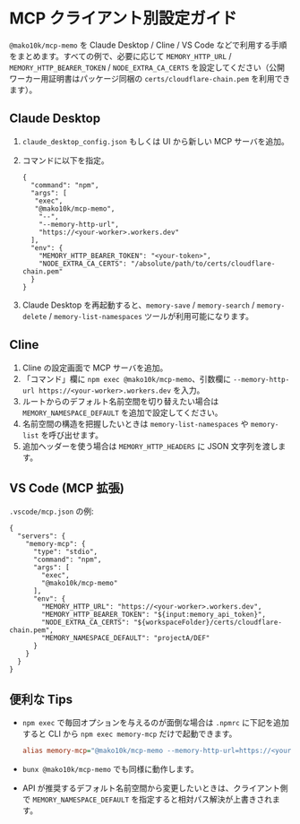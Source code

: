 # MCP クライアント別設定ガイド

`@mako10k/mcp-memo` を Claude Desktop / Cline / VS Code などで利用する手順をまとめます。すべての例で、必要に応じて `MEMORY_HTTP_URL` / `MEMORY_HTTP_BEARER_TOKEN` / `NODE_EXTRA_CA_CERTS` を設定してください（公開ワーカー用証明書はパッケージ同梱の `certs/cloudflare-chain.pem` を利用できます）。

## Claude Desktop

1. `claude_desktop_config.json` もしくは UI から新しい MCP サーバを追加。
2. コマンドに以下を指定。

   ```jsonc
   {
     "command": "npm",
     "args": [
      "exec",
      "@mako10k/mcp-memo",
       "--",
       "--memory-http-url",
       "https://<your-worker>.workers.dev"
     ],
     "env": {
       "MEMORY_HTTP_BEARER_TOKEN": "<your-token>",
       "NODE_EXTRA_CA_CERTS": "/absolute/path/to/certs/cloudflare-chain.pem"
     }
   }
   ```

3. Claude Desktop を再起動すると、`memory-save` / `memory-search` / `memory-delete` / `memory-list-namespaces` ツールが利用可能になります。

## Cline

1. Cline の設定画面で MCP サーバを追加。
2. 「コマンド」欄に `npm exec @mako10k/mcp-memo`、引数欄に `--memory-http-url https://<your-worker>.workers.dev` を入力。
3. ルートからのデフォルト名前空間を切り替えたい場合は `MEMORY_NAMESPACE_DEFAULT` を追加で設定してください。
4. 名前空間の構造を把握したいときは `memory-list-namespaces` や `memory-list` を呼び出せます。
5. 追加ヘッダーを使う場合は `MEMORY_HTTP_HEADERS` に JSON 文字列を渡します。

## VS Code (MCP 拡張)

`.vscode/mcp.json` の例:

```jsonc
{
  "servers": {
    "memory-mcp": {
      "type": "stdio",
      "command": "npm",
      "args": [
        "exec",
        "@mako10k/mcp-memo"
      ],
      "env": {
        "MEMORY_HTTP_URL": "https://<your-worker>.workers.dev",
        "MEMORY_HTTP_BEARER_TOKEN": "${input:memory_api_token}",
        "NODE_EXTRA_CA_CERTS": "${workspaceFolder}/certs/cloudflare-chain.pem",
        "MEMORY_NAMESPACE_DEFAULT": "projectA/DEF"
      }
    }
  }
}
```

## 便利な Tips

- `npm exec` で毎回オプションを与えるのが面倒な場合は `.npmrc` に下記を追加すると CLI から `npm exec memory-mcp` だけで起動できます。

  ```ini
  alias memory-mcp="@mako10k/mcp-memo --memory-http-url=https://<your-worker>.workers.dev"
  ```

- `bunx @mako10k/mcp-memo` でも同様に動作します。
- API が推奨するデフォルト名前空間から変更したいときは、クライアント側で `MEMORY_NAMESPACE_DEFAULT` を指定すると相対パス解決が上書きされます。
